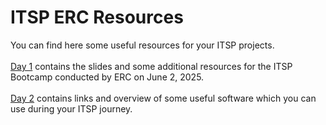 # ITSP ERC Resources
You can find here some useful resources for your ITSP projects.  
<br>
[Day 1](./Day%201/README.md) contains the slides and some additional resources for the ITSP Bootcamp conducted by ERC on June 2, 2025.  
<br>
[Day 2](./Day%202/README.md) contains links and overview of some useful software which you can use during your ITSP journey.
